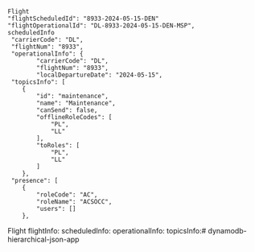     Flight
    "flightScheduledId": "8933-2024-05-15-DEN"
    "flightOperationalId": "DL-8933-2024-05-15-DEN-MSP",
    scheduledInfo
     "carrierCode": "DL",
     "flightNum": "8933",
     "operationalInfo": {
            "carrierCode": "DL",
            "flightNum": "8933",
            "localDepartureDate": "2024-05-15",
     "topicsInfo": [
        {
            "id": "maintenance",
            "name": "Maintenance",
            "canSend": false,
            "offlineRoleCodes": [
                "PL",
                "LL"
            ],
            "toRoles": [
                "PL",
                "LL"
            ]
        },
     "presence": [
        {
            "roleCode": "AC",
            "roleName": "ACSOCC",
            "users": []
        },

Flight
    flightInfo:
        scheduledInfo:
        operationalInfo:
        topicsInfo:# dynamodb-hierarchical-json-app
